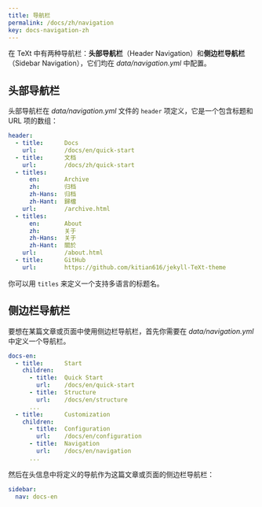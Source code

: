 ```yaml
---
title: 导航栏
permalink: /docs/zh/navigation
key: docs-navigation-zh
---
```


在 TeXt 中有两种导航栏：**头部导航栏**（Header Navigation）和**侧边栏导航栏**（Sidebar Navigation），它们均在 *data/navigation.yml* 中配置。

<!--more-->

## 头部导航栏

头部导航栏在 *data/navigation.yml* 文件的 `header` 项定义，它是一个包含标题和 URL 项的数组：

```yaml
header:
  - title:      Docs
    url:        /docs/en/quick-start
  - title:      文档
    url:        /docs/zh/quick-start
  - titles:
      en:       Archive
      zh:       归档
      zh-Hans:  归档
      zh-Hant:  歸檔
    url:        /archive.html
  - titles:
      en:       About
      zh:       关于
      zh-Hans:  关于
      zh-Hant:  關於
    url:        /about.html
  - title:      GitHub
    url:        https://github.com/kitian616/jekyll-TeXt-theme
```

你可以用 `titles` 来定义一个支持多语言的标题名。

## 侧边栏导航栏

要想在某篇文章或页面中使用侧边栏导航栏，首先你需要在 *data/navigation.yml* 中定义一个导航栏。

```yaml
docs-en:
  - title:      Start
    children:
      - title:  Quick Start
        url:    /docs/en/quick-start
      - title:  Structure
        url:    /docs/en/structure
      ...
  - title:      Customization
    children:
      - title:  Configuration
        url:    /docs/en/configuration
      - title:  Navigation
        url:    /docs/en/navigation
      ...
```

然后在头信息中将定义的导航作为这篇文章或页面的侧边栏导航栏：

```yaml
sidebar:
  nav: docs-en
```